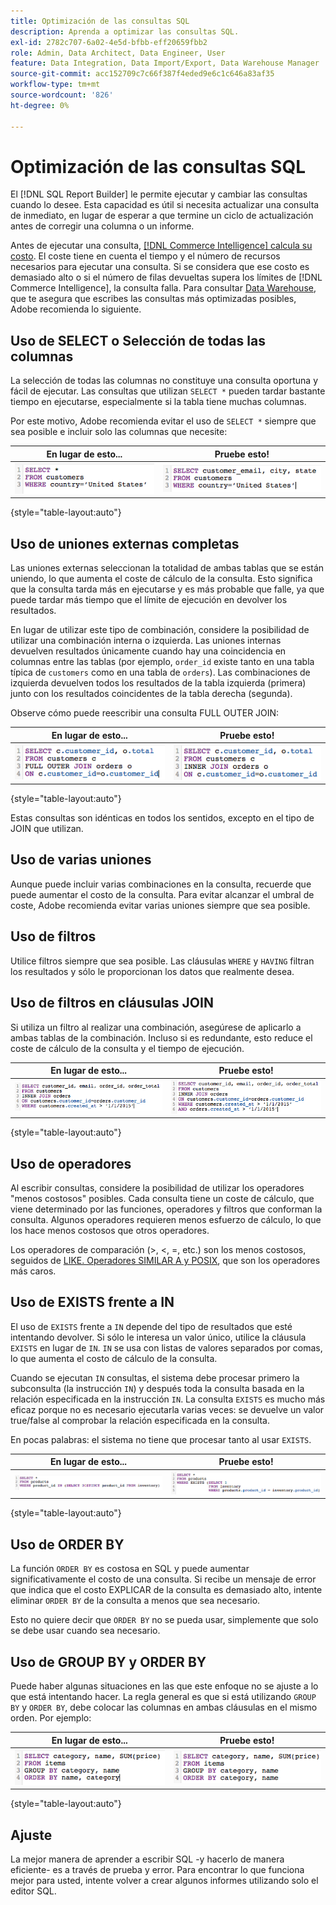 ```yaml
---
title: Optimización de las consultas SQL
description: Aprenda a optimizar las consultas SQL.
exl-id: 2782c707-6a02-4e5d-bfbb-eff20659fbb2
role: Admin, Data Architect, Data Engineer, User
feature: Data Integration, Data Import/Export, Data Warehouse Manager
source-git-commit: acc152709c7c66f387f4eded9e6c1c646a83af35
workflow-type: tm+mt
source-wordcount: '826'
ht-degree: 0%

---
```


# Optimización de las consultas SQL

El [!DNL SQL Report Builder] le permite ejecutar y cambiar las consultas cuando lo desee. Esta capacidad es útil si necesita actualizar una consulta de inmediato, en lugar de esperar a que termine un ciclo de actualización antes de corregir una columna o un informe.

Antes de ejecutar una consulta, [[!DNL Commerce Intelligence] calcula su costo](https://experienceleague.adobe.com/docs/commerce-knowledge-base/kb/troubleshooting/miscellaneous/sql-queries-explain-cost-errors.html). El coste tiene en cuenta el tiempo y el número de recursos necesarios para ejecutar una consulta. Si se considera que ese costo es demasiado alto o si el número de filas devueltas supera los límites de [!DNL Commerce Intelligence], la consulta falla. Para consultar [Data Warehouse](../data-analyst/data-warehouse-mgr/tour-dwm.md), que te asegura que escribes las consultas más optimizadas posibles, Adobe recomienda lo siguiente.

## Uso de SELECT o Selección de todas las columnas

La selección de todas las columnas no constituye una consulta oportuna y fácil de ejecutar. Las consultas que utilizan `SELECT *` pueden tardar bastante tiempo en ejecutarse, especialmente si la tabla tiene muchas columnas.

Por este motivo, Adobe recomienda evitar el uso de `SELECT *` siempre que sea posible e incluir solo las columnas que necesite:

| **En lugar de esto...** | **Pruebe esto!** |
|-----|-----|
| ![Consulta SQL con asterisco SELECT](../../mbi/assets/Select_all_1.png) | ![Consulta SQL que selecciona columnas específicas](../../mbi/assets/Select_all_2.png) |

{style="table-layout:auto"}

## Uso de uniones externas completas

Las uniones externas seleccionan la totalidad de ambas tablas que se están uniendo, lo que aumenta el coste de cálculo de la consulta. Esto significa que la consulta tarda más en ejecutarse y es más probable que falle, ya que puede tardar más tiempo que el límite de ejecución en devolver los resultados.

En lugar de utilizar este tipo de combinación, considere la posibilidad de utilizar una combinación interna o izquierda. Las uniones internas devuelven resultados únicamente cuando hay una coincidencia en columnas entre las tablas (por ejemplo, `order_id` existe tanto en una tabla típica de `customers` como en una tabla de `orders`). Las combinaciones de izquierda devuelven todos los resultados de la tabla izquierda (primera) junto con los resultados coincidentes de la tabla derecha (segunda).

Observe cómo puede reescribir una consulta FULL OUTER JOIN:

| **En lugar de esto...** | **Pruebe esto!** |
|-----|-----|
| ![Consulta SQL con combinación externa completa](../../mbi/assets/Full_Outer_Join_1.png) | ![Consulta SQL con combinación optimizada](../../mbi/assets/Full_Outer_Join_2.png) |

{style="table-layout:auto"}

Estas consultas son idénticas en todos los sentidos, excepto en el tipo de JOIN que utilizan.

## Uso de varias uniones

Aunque puede incluir varias combinaciones en la consulta, recuerde que puede aumentar el costo de la consulta. Para evitar alcanzar el umbral de coste, Adobe recomienda evitar varias uniones siempre que sea posible.

## Uso de filtros

Utilice filtros siempre que sea posible. Las cláusulas `WHERE` y `HAVING` filtran los resultados y sólo le proporcionan los datos que realmente desea.

## Uso de filtros en cláusulas JOIN

Si utiliza un filtro al realizar una combinación, asegúrese de aplicarlo a ambas tablas de la combinación. Incluso si es redundante, esto reduce el coste de cálculo de la consulta y el tiempo de ejecución.

| **En lugar de esto...** | **Pruebe esto!** |
|-----|-----|
| ![Consulta SQL con filtro de cláusula WHERE](../../mbi/assets/Join_filters_1.png) | ![Consulta SQL con filtro de cláusula ON](../../mbi/assets/Join_filters_2.png) |

{style="table-layout:auto"}

## Uso de operadores

Al escribir consultas, considere la posibilidad de utilizar los operadores &quot;menos costosos&quot; posibles. Cada consulta tiene un coste de cálculo, que viene determinado por las funciones, operadores y filtros que conforman la consulta. Algunos operadores requieren menos esfuerzo de cálculo, lo que los hace menos costosos que otros operadores.

Los operadores de comparación (>, &lt;, =, etc.) son los menos costosos, seguidos de [LIKE. Operadores SIMILAR A y POSIX](https://www.postgresql.org/docs/9.5/functions-matching.html), que son los operadores más caros.

## Uso de EXISTS frente a IN

El uso de `EXISTS` frente a `IN` depende del tipo de resultados que esté intentando devolver. Si sólo le interesa un valor único, utilice la cláusula `EXISTS` en lugar de `IN`. `IN` se usa con listas de valores separados por comas, lo que aumenta el costo de cálculo de la consulta.

Cuando se ejecutan `IN` consultas, el sistema debe procesar primero la subconsulta (la instrucción `IN`) y después toda la consulta basada en la relación especificada en la instrucción `IN`. La consulta `EXISTS` es mucho más eficaz porque no es necesario ejecutarla varias veces: se devuelve un valor true/false al comprobar la relación especificada en la consulta.

En pocas palabras: el sistema no tiene que procesar tanto al usar `EXISTS`.

| **En lugar de esto...** | **Pruebe esto!** |
|-----|-----|
| ![Consulta SQL con LEFT JOIN con comprobación NULL](../../mbi/assets/Exists_1.png) | ![Consulta SQL con la cláusula EXISTS](../../mbi/assets/Exists_2.png) |

{style="table-layout:auto"}

## Uso de ORDER BY

La función `ORDER BY` es costosa en SQL y puede aumentar significativamente el costo de una consulta. Si recibe un mensaje de error que indica que el costo EXPLICAR de la consulta es demasiado alto, intente eliminar `ORDER BY` de la consulta a menos que sea necesario.

Esto no quiere decir que `ORDER BY` no se pueda usar, simplemente que solo se debe usar cuando sea necesario.

## Uso de GROUP BY y ORDER BY

Puede haber algunas situaciones en las que este enfoque no se ajuste a lo que está intentando hacer. La regla general es que si está utilizando `GROUP BY` y `ORDER BY`, debe colocar las columnas en ambas cláusulas en el mismo orden. Por ejemplo:

| **En lugar de esto...** | **Pruebe esto!** |
|-----|-----|
| ![Consulta SQL con GROUP BY antes del filtro](../../mbi/assets/Group_by_2.png) | ![Consulta SQL con filtro antes de GROUP BY](../../mbi/assets/Group_by_1.png) |

{style="table-layout:auto"}

## Ajuste

La mejor manera de aprender a escribir SQL -y hacerlo de manera eficiente- es a través de prueba y error. Para encontrar lo que funciona mejor para usted, intente volver a crear algunos informes utilizando solo el editor SQL.
